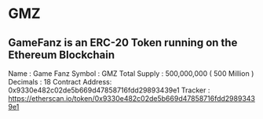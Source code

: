 # GMZ
## GameFanz is an ERC-20 Token running on the Ethereum Blockchain
Name : Game Fanz
Symbol : GMZ
Total Supply : 500,000,000 ( 500 Million )
Decimals : 18
Contract Address: 0x9330e482c02de5b669d47858716fdd29893439e1
Tracker : https://etherscan.io/token/0x9330e482c02de5b669d47858716fdd29893439e1 
